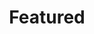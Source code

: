 ---
title: "Featured"
type: "homepage"
intro: >-
  I was honored to be invited to "The Collaboration Chronicles Indonesia and Finland: 70 Years, 70 Stories".
description: >-
  The series comprise 70 stories from individuals, companies, organization, and universities both in Indonesia and Finland, sharing unique experiences and success stories over the last seven decades. 
---